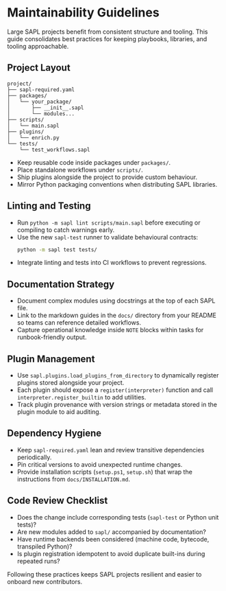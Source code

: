 # Maintainability Guidelines

Large SAPL projects benefit from consistent structure and tooling. This guide consolidates best practices for keeping playbooks, libraries, and tooling approachable.

## Project Layout

```
project/
├── sapl-required.yaml
├── packages/
│   └── your_package/
│       ├── __init__.sapl
│       └── modules...
├── scripts/
│   └── main.sapl
├── plugins/
│   └── enrich.py
└── tests/
    └── test_workflows.sapl
```

* Keep reusable code inside packages under `packages/`.
* Place standalone workflows under `scripts/`.
* Ship plugins alongside the project to provide custom behaviour.
* Mirror Python packaging conventions when distributing SAPL libraries.

## Linting and Testing

* Run `python -m sapl lint scripts/main.sapl` before executing or compiling to catch warnings early.
* Use the new `sapl-test` runner to validate behavioural contracts:
  ```bash
  python -m sapl test tests/
  ```
* Integrate linting and tests into CI workflows to prevent regressions.

## Documentation Strategy

* Document complex modules using docstrings at the top of each SAPL file.
* Link to the markdown guides in the `docs/` directory from your README so teams can reference detailed workflows.
* Capture operational knowledge inside `NOTE` blocks within tasks for runbook-friendly output.

## Plugin Management

* Use `sapl.plugins.load_plugins_from_directory` to dynamically register plugins stored alongside your project.
* Each plugin should expose a `register(interpreter)` function and call `interpreter.register_builtin` to add utilities.
* Track plugin provenance with version strings or metadata stored in the plugin module to aid auditing.

## Dependency Hygiene

* Keep `sapl-required.yaml` lean and review transitive dependencies periodically.
* Pin critical versions to avoid unexpected runtime changes.
* Provide installation scripts (`setup.ps1`, `setup.sh`) that wrap the instructions from `docs/INSTALLATION.md`.

## Code Review Checklist

* Does the change include corresponding tests (`sapl-test` or Python unit tests)?
* Are new modules added to `sapl/` accompanied by documentation?
* Have runtime backends been considered (machine code, bytecode, transpiled Python)?
* Is plugin registration idempotent to avoid duplicate built-ins during repeated runs?

Following these practices keeps SAPL projects resilient and easier to onboard new contributors.
